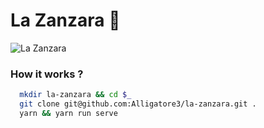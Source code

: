# La Zanzara 🦟

![La Zanzara](https://scontent-mxp1-1.xx.fbcdn.net/v/t1.0-9/81537484_481052232555951_6140500930476376064_o.jpg?_nc_cat=106&_nc_sid=825194&_nc_oc=AQlOqhllKPQkd_wLEefcAGWUG9x0upACrndB4FDSkxoEsnX9OZOQaYmZ297kNVIhO-k&_nc_ht=scontent-mxp1-1.xx&oh=e9669e90aeb4f01692a2b1d70141a389&oe=5E96B549)

### How it works ?
```bash
  mkdir la-zanzara && cd $_
  git clone git@github.com:Alligatore3/la-zanzara.git .
  yarn && yarn run serve
```